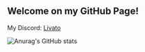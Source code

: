 ## Welcome on my GitHub Page!

My Discord: [Livato](https://discord.com/users/776153728427229215)

![Anurag's GitHub stats](https://github-readme-stats.vercel.app/api?username=livato-83&show_icons=true&theme=radical)
